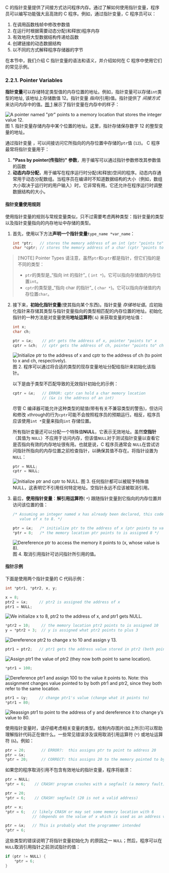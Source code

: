 
C 的指针变量提供了间接方式访问程序内存。通过了解如何使用指针变量，程序员可以编写功能强大且高效的 C 程序。例如，通过指针变量，C 程序员可以：

1. 在调用函数栈帧中修改参数值
2. 在运行时根据需要动态分配(和释放)程序内存
3. 有效地将大型数据结构传递给函数
4. 创建链接的动态数据结构
5. 以不同的方式解释程序存储器的字节

在本节中，我们介绍 C 指针变量的语法和语义，并介绍如何在 C 程序中使用它们的常见示例。
### 2.2.1. Pointer Variables

**指针变量**可以存储特定类型值的内存位置的地址。例如，指针变量可以存储`int`类型的地址, 该地址上存储数值 12。指针变量 _指向_(引用)值。指针提供了 _间接方式_ 来访问内存中的值。[图 1](https://diveintosystems.org/book/C2-C_depth/pointers.html#FigPointerMem) 展示了指针变量在内存中的样子：

![A pointer named "ptr" points to a memory location that stores the integer value 12.](https://diveintosystems.org/book/C2-C_depth/_images/ptr.png)
图 1. 指针变量存储内存中某个位置的地址。这里，指针存储保存数字 12 的整型变量的地址。

通过指针变量 ，可以间接访问它所指向的内存位置中存储的`ptr`值 (`12`)。 C 程序最常将指针变量用于：

1. **"Pass by pointer(传指针)" 参数**，用于编写可以通过指针参数修改其参数值的函数
2. **动态内存分配**，用于编写在程序运行时分配(和释放)空间的程序。动态内存通常用于动态分配数组。当程序员在编译时不知道数据结构的大小（例如，数组大小取决于运行时的用户输入）时，它非常有用。它还允许在程序运行时调整数据结构的大小。

#### 指针变量使用规则

使用指针变量的规则与常规变量类似，只不过需要考虑两种类型：指针变量的类型以及指针变量指向的内存地址中存储的类型。

1. 首先，使用以下方法**声明一个指针变量**`type_name *var_name`：

    ```c
    int *ptr;   // stores the memory address of an int (ptr "points to" an int)
    char *cptr; // stores the memory address of a char (cptr "points to" a char)
    ```


> [!NOTE] Pointer Types
> 请注意，虽然`ptr`和`cptr`都是指针，但它们指的是不同的类型：  
> - `ptr`的类型是_“指向 int 的指针”_ ( `int *`)。它可以指向存储值的内存位置`int`。  
> - `cptr`的类型是_“指向 char 的指针”_ ( `char *`)。它可以指向存储值的内存位置`char`。


2. 接下来，**初始化指针变量**(使其指向某个东西)。指针变量 _存储地址值_。应初始化指针来存储其类型与指针变量指向的类型相匹配的内存位置的地址。初始化指针的一种方法是对变量使用**地址运算符**( `&`) 来获取变量的地址值：

    ```c
    int x;
    char ch;
    
    ptr = &x;    // ptr gets the address of x, pointer "points to" x
    cptr = &ch;  // cptr gets the address of ch, pointer "points to" ch
    ```
    
    ![Initialize ptr to the address of x and cptr to the address of ch (to point to x and ch, respectively).](https://diveintosystems.org/book/C2-C_depth/_images/ptrinit.png)  
	图 2. 程序可以通过将合适的类型的现存变量地址分配给指针来初始化该指针。
    
    以下是由于类型不匹配导致的无效指针初始化的示例：
    
    ```c
    cptr = &x;   // ERROR: cptr can hold a char memory location
                 // (&x is the address of an int)
    ```
    
	尽管 C 编译器可能允许这种类型的赋值(带有有关不兼容类型的警告)，但访问和修改 `x`through的行为`cptr`可能不会按照程序员的预期运行。相反，程序员应该使用`int *`变量来指向`int` 存储位置。  
	
    所有指针变量还可以分配一个特殊值**NULL**，它表示无效地址。虽然**空指针**（其值为 `NULL`）不应用于访问内存，但该值`NULL`对于测试指针变量以查看它是否指向有效的内存地址很有用。也就是说，C 程序员通常会 `NULL`在尝试访问指针所指向的内存位置之前检查指针，以确保其值不存在。将指针设置为`NULL`：
    ```c
    ptr = NULL;
    cptr = NULL;
    ```
    
    ![Initialize ptr and cptr to NULL.](https://diveintosystems.org/book/C2-C_depth/_images/ptrnull.png)
    图 3. 任何指针都可以被赋予特殊值 NULL，这表明它不引用任何特定地址。空指针永远不应该被取消引用。

3. 最后，**使用指针变量**：**解引用运算符**( `*`) 跟随指针变量到它指向的内存位置并访问该位置的值：
    
    ```c
    /* Assuming an integer named x has already been declared, this code sets the
       value of x to 8. */
    
    ptr = &x;   /* initialize ptr to the address of x (ptr points to variable x) */
    *ptr = 8;   /* the memory location ptr points to is assigned 8 */
    ```
    
    ![Dereference ptr to access the memory it points to (x, whose value is 8).](https://diveintosystems.org/book/C2-C_depth/_images/ptrderef.png)
    图 4. 取消引用指针可访问指针所引用的值。

#### 指针示例

下面是使用两个指针变量的 C 代码示例：

```c
int *ptr1, *ptr2, x, y;

x = 8;
ptr2 = &x;     // ptr2 is assigned the address of x
ptr1 = NULL;
```

![We initialize x to 8, ptr2 to the address of x, and ptr1 gets NULL.](https://diveintosystems.org/book/C2-C_depth/_images/ptrs1.png)

```c
*ptr2 = 10;     // the memory location ptr2 points to is assigned 10
y = *ptr2 + 3;  // y is assigned what ptr2 points to plus 3
```

![Dereference ptr2 to change x to 10 and assign y 13.](https://diveintosystems.org/book/C2-C_depth/_images/ptrs2.png)

```c
ptr1 = ptr2;   // ptr1 gets the address value stored in ptr2 (both point to x)
```

![Assign ptr1 the value of ptr2 (they now both point to same location).](https://diveintosystems.org/book/C2-C_depth/_images/ptrs3.png)

```c
*ptr1 = 100;
```

![Dereference ptr1 and assign 100 to the value it points to.  Note: this assignment changes value pointed to by both ptr1 and ptr2, since they both refer to the same location.](https://diveintosystems.org/book/C2-C_depth/_images/ptrs4.png)

```c
ptr1 = &y;     // change ptr1's value (change what it points to)
*ptr1 = 80;
```

![Reassign ptr1 to point to the address of y and dereference it to change y’s value to 80.](https://diveintosystems.org/book/C2-C_depth/_images/ptrs5.png)

使用指针变量时，请仔细考虑相关变量的类型。绘制内存图片(如上所示)可以帮助理解指针代码正在做什么。一些常见错误涉及误用取消引用运算符 (`*`) 或地址运算符 (`&`)。例如：

```c
ptr = 20;       // ERROR?:  this assigns ptr to point to address 20
ptr = &x;
*ptr = 20;      // CORRECT: this assigns 20 to the memory pointed to by ptr
```

如果您的程序取消引用不包含有效地址的指针变量，程序将崩溃：

```c
ptr = NULL;
*ptr = 6;    // CRASH! program crashes with a segfault (a memory fault)

ptr = 20;
*ptr = 6;    // CRASH! segfault (20 is not a valid address)

ptr = x;
*ptr = 6;   // likely CRASH or may set some memory location with 6
            // (depends on the value of x which is used as an address value)

ptr = &x;   // This is probably what the programmer intended
*ptr = 6;
```

这些类型的错误说明了将指针变量初始化为 的原因之一 `NULL`；然后，程序可以在`NULL`取消引用指针之前测试指针的值：

```c
if (ptr != NULL) {
    *ptr = 6;
}
```